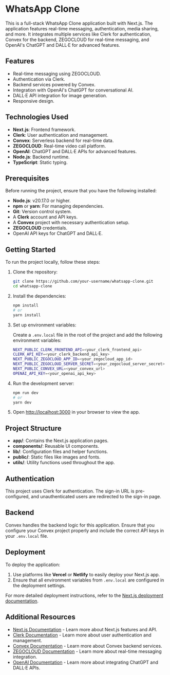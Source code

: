 # WhatsApp Clone

This is a full-stack WhatsApp Clone application built with Next.js. The application features real-time messaging, authentication, media sharing, and more. It integrates multiple services like Clerk for authentication, Convex for the backend, ZEGOCLOUD for real-time messaging, and OpenAI's ChatGPT and DALL·E for advanced features.

## Features

- Real-time messaging using ZEGOCLOUD.
- Authentication via Clerk.
- Backend services powered by Convex.
- Integration with OpenAI's ChatGPT for conversational AI.
- DALL·E API integration for image generation.
- Responsive design.

## Technologies Used

- **Next.js**: Frontend framework.
- **Clerk**: User authentication and management.
- **Convex**: Serverless backend for real-time data.
- **ZEGOCLOUD**: Real-time video call platform.
- **OpenAI**: ChatGPT and DALL·E APIs for advanced features.
- **Node.js**: Backend runtime.
- **TypeScript**: Static typing.

## Prerequisites

Before running the project, ensure that you have the following installed:

- **Node.js**: v20.17.0 or higher.
- **npm** or **yarn**: For managing dependencies.
- **Git**: Version control system.
- A **Clerk** account and API keys.
- A **Convex** project with necessary authentication setup.
- **ZEGOCLOUD** credentials.
- OpenAI API keys for ChatGPT and DALL·E.

## Getting Started

To run the project locally, follow these steps:

1. Clone the repository:
    ```bash
    git clone https://github.com/your-username/whatsapp-clone.git
    cd whatsapp-clone
    ```

2. Install the dependencies:
    ```bash
    npm install
    # or
    yarn install
    ```

3. Set up environment variables:

   Create a `.env.local` file in the root of the project and add the following environment variables:

    ```bash
    NEXT_PUBLIC_CLERK_FRONTEND_API=<your_clerk_frontend_api>
    CLERK_API_KEY=<your_clerk_backend_api_key>
    NEXT_PUBLIC_ZEGOCLOUD_APP_ID=<your_zegocloud_app_id>
    NEXT_PUBLIC_ZEGOCLOUD_SERVER_SECRET=<your_zegocloud_server_secret>
    NEXT_PUBLIC_CONVEX_URL=<your_convex_url>
    OPENAI_API_KEY=<your_openai_api_key>
    ```

4. Run the development server:
    ```bash
    npm run dev
    # or
    yarn dev
    ```

5. Open [http://localhost:3000](http://localhost:3000) in your browser to view the app.

## Project Structure

- **app/**: Contains the Next.js application pages.
- **components/**: Reusable UI components.
- **lib/**: Configuration files and helper functions.
- **public/**: Static files like images and fonts.
- **utils/**: Utility functions used throughout the app.

## Authentication

This project uses Clerk for authentication. The sign-in URL is pre-configured, and unauthenticated users are redirected to the sign-in page.

## Backend

Convex handles the backend logic for this application. Ensure that you configure your Convex project properly and include the correct API keys in your `.env.local` file.

## Deployment

To deploy the application:

1. Use platforms like **Vercel** or **Netlify** to easily deploy your Next.js app.
2. Ensure that all environment variables from `.env.local` are configured in the deployment settings.

For more detailed deployment instructions, refer to the [Next.js deployment documentation](https://nextjs.org/docs/app/building-your-application/deploying).

## Additional Resources

- [Next.js Documentation](https://nextjs.org/docs) - Learn more about Next.js features and API.
- [Clerk Documentation](https://clerk.dev/docs) - Learn more about user authentication and management.
- [Convex Documentation](https://docs.convex.dev/) - Learn more about Convex backend services.
- [ZEGOCLOUD Documentation](https://www.zegocloud.com/docs) - Learn more about real-time messaging integration.
- [OpenAI Documentation](https://beta.openai.com/docs/) - Learn more about integrating ChatGPT and DALL·E APIs.

